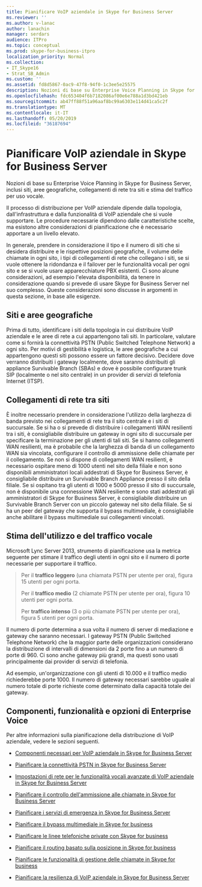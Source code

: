 ```yaml
---
title: Pianificare VoIP aziendale in Skype for Business Server
ms.reviewer: ''
ms.author: v-lanac
author: lanachin
manager: serdars
audience: ITPro
ms.topic: conceptual
ms.prod: skype-for-business-itpro
localization_priority: Normal
ms.collection:
- IT_Skype16
- Strat_SB_Admin
ms.custom: ''
ms.assetid: fd8d5867-0ac9-47f8-94f0-1c3ee5e25575
description: Nozioni di base su Enterprise Voice Planning in Skype for Business Server, inclusi siti, aree geografiche, collegamenti di rete tra siti e stima del traffico per uso vocale.
ms.openlocfilehash: fdc653404f6b7182086af00e6e788a1d3bd421eb
ms.sourcegitcommit: ab47ff88f51a96aaf8bc99a6303e114d41ca5c2f
ms.translationtype: MT
ms.contentlocale: it-IT
ms.lasthandoff: 05/20/2019
ms.locfileid: "36187694"
---
```

# <a name="plan-for-enterprise-voice-in-skype-for-business-server"></a>Pianificare VoIP aziendale in Skype for Business Server
 
Nozioni di base su Enterprise Voice Planning in Skype for Business Server, inclusi siti, aree geografiche, collegamenti di rete tra siti e stima del traffico per uso vocale.
  
Il processo di distribuzione per VoIP aziendale dipende dalla topologia, dall'infrastruttura e dalla funzionalità di VoIP aziendale che si vuole supportare. Le procedure necessarie dipendono dalle caratteristiche scelte, ma esistono altre considerazioni di pianificazione che è necessario apportare a un livello elevato.
  
In generale, prendere in considerazione il tipo e il numero di siti che si desidera distribuire e le rispettive posizioni geografiche, il volume delle chiamate in ogni sito, i tipi di collegamenti di rete che collegano i siti, se si vuole ottenere la ridondanza e il failover per le funzionalità vocali per ogni sito e se si vuole usare apparecchiature PBX esistenti. Ci sono alcune considerazioni, ad esempio l'elevata disponibilità, da tenere in considerazione quando si prevede di usare Skype for Business Server nel suo complesso. Queste considerazioni sono discusse in argomenti in questa sezione, in base alle esigenze.
  
## <a name="sites-and-regions"></a>Siti e aree geografiche

Prima di tutto, identificare i siti della topologia in cui distribuire VoIP aziendale e le aree di rete a cui appartengono tali siti. In particolare, valutare come si fornirà la connettività PSTN (Public Switched Telephone Network) a ogni sito. Per motivi di gestibilità e logistica, le aree geografiche a cui appartengono questi siti possono essere un fattore decisivo. Decidere dove verranno distribuiti i gateway localmente, dove saranno distribuiti gli appliance Survivable Branch (SBAs) e dove è possibile configurare trunk SIP (localmente o nel sito centrale) in un provider di servizi di telefonia Internet (ITSP).
  
## <a name="network-links-between-sites"></a>Collegamenti di rete tra siti

È inoltre necessario prendere in considerazione l'utilizzo della larghezza di banda previsto nei collegamenti di rete tra il sito centrale e i siti di succursale. Se si ha o si prevede di distribuire i collegamenti WAN resilienti tra i siti, è consigliabile distribuire un gateway in ogni sito di succursale per specificare la terminazione per gli utenti di tali siti. Se si hanno collegamenti WAN resilienti, ma è probabile che la larghezza di banda di un collegamento WAN sia vincolata, configurare il controllo di ammissione delle chiamate per il collegamento. Se non si dispone di collegamenti WAN resilienti, è necessario ospitare meno di 1000 utenti nel sito della filiale e non sono disponibili amministratori locali addestrati di Skype for Business Server, è consigliabile distribuire un Survivable Branch Appliance presso il sito della filiale. Se si ospitano tra gli utenti di 1000 e 5000 presso il sito di succursale, non è disponibile una connessione WAN resiliente e sono stati addestrati gli amministratori di Skype for Business Server, è consigliabile distribuire un Survivable Branch Server con un piccolo gateway nel sito della filiale. Se si ha un peer del gateway che supporta il bypass multimediale, è consigliabile anche abilitare il bypass multimediale sui collegamenti vincolati.
  
## <a name="estimating-voice-usage-and-traffic"></a>Stima dell'utilizzo e del traffico vocale

Microsoft Lync Server 2013, strumento di pianificazione usa la metrica seguente per stimare il traffico degli utenti in ogni sito e il numero di porte necessarie per supportare il traffico.
  
> Per il **traffico leggero** (una chiamata PSTN per utente per ora), figura 15 utenti per ogni porta.
> 
> Per il **traffico medio** (2 chiamate PSTN per utente per ora), figura 10 utenti per ogni porta.
> 
> Per **traffico intenso** (3 o più chiamate PSTN per utente per ora), figura 5 utenti per ogni porta.
    
Il numero di porte determina a sua volta il numero di server di mediazione e gateway che saranno necessari. I gateway PSTN (Public Switched Telephone Network) che la maggior parte delle organizzazioni considerano la distribuzione di intervalli di dimensioni da 2 porte fino a un numero di porte di 960. Ci sono anche gateway più grandi, ma questi sono usati principalmente dai provider di servizi di telefonia.
  
Ad esempio, un'organizzazione con gli utenti di 10.000 e il traffico medio richiederebbe porte 1000. Il numero di gateway necessari sarebbe uguale al numero totale di porte richieste come determinato dalla capacità totale dei gateway.
  
## <a name="components-features-and-options-of-enterprise-voice"></a>Componenti, funzionalità e opzioni di Enterprise Voice

Per altre informazioni sulla pianificazione della distribuzione di VoIP aziendale, vedere le sezioni seguenti.
  
- [Componenti necessari per VoIP aziendale in Skype for Business Server](components-required-for-enterprise-voice.md)
    
- [Pianificare la connettività PSTN in Skype for Business Server](pstn-connectivity-0.md)
    
- [Impostazioni di rete per le funzionalità vocali avanzate di VoIP aziendale in Skype for Business Server](network-settings-for-advanced-features.md)
    
- [Pianificare il controllo dell'ammissione alle chiamate in Skype for Business Server](call-admission-control.md)
    
- [Pianificare i servizi di emergenza in Skype for Business Server](emergency-services.md)
    
- [Pianificare il bypass multimediale in Skype for business](media-bypass.md)
    
- [Pianificare le linee telefoniche private con Skype for business](private-telephone-lines.md)
    
- [Pianificare il routing basato sulla posizione in Skype for business](location-based-routing.md)
    
- [Pianificare le funzionalità di gestione delle chiamate in Skype for business](call-management-features.md)
    
- [Pianificare la resilienza di VoIP aziendale in Skype for Business Server](enterprise-voice-resiliency.md)
    

